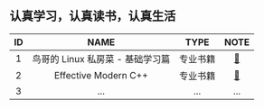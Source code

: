 ## 认真学习，认真读书，认真生活

|  ID  |               NAME               |   TYPE   |     NOTE      |
| :--: | :------------------------------: | :------: | :-----------: |
|  1   | 鸟哥的 Linux 私房菜 - 基础学习篇 | 专业书籍 | [:book:](./1) |
|  2   |       Effective Modern C++       | 专业书籍 | [:book:](./2) |
|  3   |               ...                |   ...    |      ...      |


